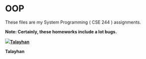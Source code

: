 OOP
===

These files are my System Programming ( CSE 244 ) assignments.

<strong>Note: Certainly, these homeworks include a lot bugs.

<a href="http://hizliresim.com/KrOO8z"><img src="http://i.hizliresim.com/KrOO8z.png" />Talayhan</a>

Talayhan</strong>
